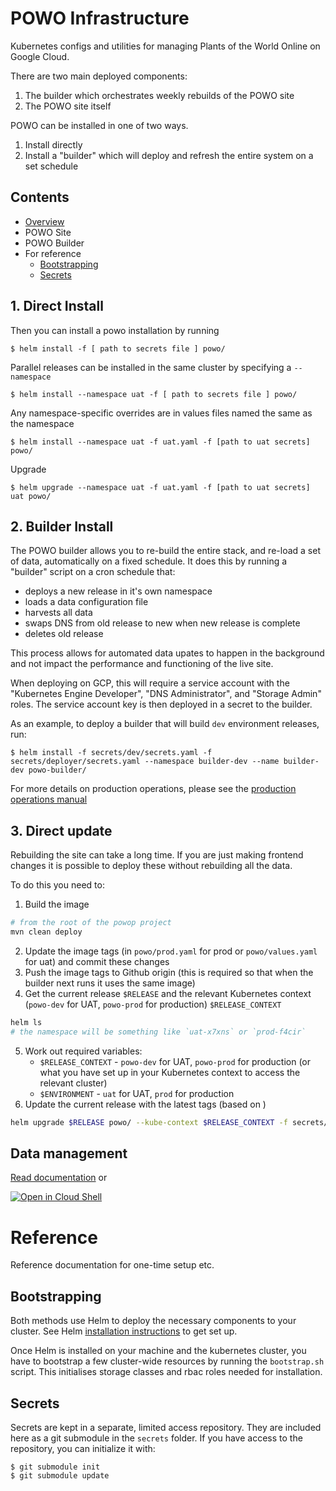# POWO Infrastructure

Kubernetes configs and utilities for managing Plants of the World Online on Google Cloud.

There are two main deployed components:

1. The builder which orchestrates weekly rebuilds of the POWO site
2. The POWO site itself

POWO can be installed in one of two ways. 

1. Install directly
2. Install a "builder" which will deploy and refresh the entire system on a set schedule

## Contents

- [Overview](#overview)
- POWO Site
- POWO Builder
- For reference
  - [Bootstrapping](#bootstrapping)
  - [Secrets](#secrets)



## 1. Direct Install

Then you can install a powo installation by running

    $ helm install -f [ path to secrets file ] powo/

Parallel releases can be installed in the same cluster by specifying a `--namespace`

    $ helm install --namespace uat -f [ path to secrets file ] powo/

Any namespace-specific overrides are in values files named the same as the namespace

    $ helm install --namespace uat -f uat.yaml -f [path to uat secrets] powo/

Upgrade

    $ helm upgrade --namespace uat -f uat.yaml -f [path to uat secrets] uat powo/

## 2. Builder Install

The POWO builder allows you to re-build the entire stack, and re-load a set of data,
automatically on a fixed schedule. It does this by running a "builder" script on a cron
schedule that:

  * deploys a new release in it's own namespace
  * loads a data configuration file
  * harvests all data
  * swaps DNS from old release to new when new release is complete
  * deletes old release

This process allows for automated data upates to happen in the background and not impact
the performance and functioning of the live site.

When deploying on GCP, this will require a service account with the "Kubernetes Engine
Developer", "DNS Administrator", and "Storage Admin" roles. The service account key is
then deployed in a secret to the builder.

As an example, to deploy a builder that will build `dev` environment releases, run:

    $ helm install -f secrets/dev/secrets.yaml -f secrets/deployer/secrets.yaml --namespace builder-dev --name builder-dev powo-builder/

For more details on production operations, please see the [production operations
manual](./doc/production-deployment.md)

## 3. Direct update

Rebuilding the site can take a long time. If you are just making frontend changes it is possible to deploy these without rebuilding all the data.

To do this you need to:

1. Build the image
```sh
# from the root of the powop project
mvn clean deploy
```
2. Update the image tags (in `powo/prod.yaml` for prod or `powo/values.yaml` for uat) and commit these changes
3. Push the image tags to Github origin (this is required so that when the builder next runs it uses the same image)
4. Get the current release `$RELEASE` and the relevant Kubernetes context (`powo-dev` for UAT, `powo-prod` for production) `$RELEASE_CONTEXT`
```sh
helm ls 
# the namespace will be something like `uat-x7xns` or `prod-f4cir`
```
5. Work out required variables:
    - `$RELEASE_CONTEXT` - `powo-dev` for UAT, `powo-prod` for production (or what you have set up in your Kubernetes context to access the relevant cluster)
    - `$ENVIRONMENT` - `uat` for UAT, `prod` for production
6. Update the current release with the latest tags (based on )
```sh
helm upgrade $RELEASE powo/ --kube-context $RELEASE_CONTEXT -f secrets/$ENVIRONMENT/secrets.yaml -f powo/$ENVIRONMENT.yaml
```

## Data management

[Read documentation](./doc/data-management.md) or

[![Open in Cloud Shell](http://gstatic.com/cloudssh/images/open-btn.svg)](https://console.cloud.google.com/cloudshell/editor?shellonly=true&cloudshell_git_repo=https%3A%2F%2Fgithub.com%2FRBGKew%2Fpowop-infrastructure&cloudshell_tutorial=doc%2Fdata-management.md)



# Reference

Reference documentation for one-time setup etc.

## Bootstrapping

Both methods use Helm to deploy the necessary components to your cluster. See Helm 
[installation instructions](https://github.com/kubernetes/helm/blob/master/docs/install.md)
to get set up.

Once Helm is installed on your machine and the kubernetes cluster, you have to bootstrap
a few cluster-wide resources by running the `bootstrap.sh` script. This initialises
storage classes and rbac roles needed for installation.

## Secrets

Secrets are kept in a separate, limited access repository. They are included here as a
git submodule in the `secrets` folder. If you have access to the repository, you can
initialize it with:

    $ git submodule init
    $ git submodule update